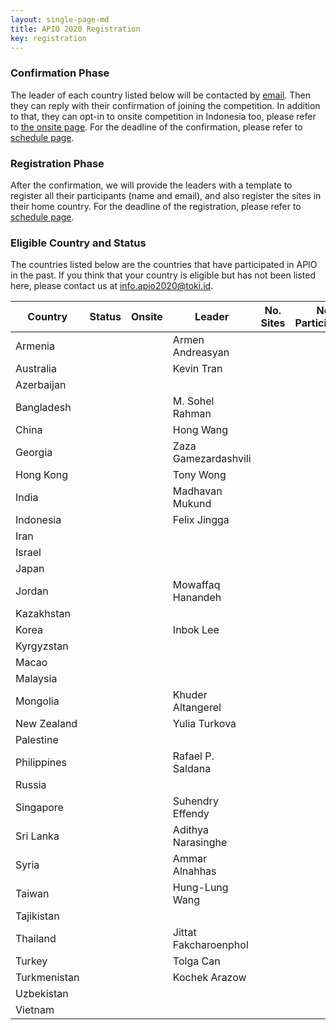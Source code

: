 ```yaml
---
layout: single-page-md
title: APIO 2020 Registration
key: registration
---
```


### Confirmation Phase
The leader of each country listed below will be contacted by [email](mailto:info.apio2020@iatoki.id).
Then they can reply with their confirmation of joining the competition.
In addition to that, they can opt-in to onsite competition in Indonesia too, please refer to [the onsite page](onsite#registration-for-onsite-contest).
For the deadline of the confirmation, please refer to [schedule page](schedule).

### Registration Phase
After the confirmation, we will provide the leaders with a template to register all their participants (name and email), and also register the sites in their home country.
For the deadline of the registration, please refer to [schedule page](schedule).

### Eligible Country and Status
The countries listed below are the countries that have participated in APIO in the past.
If you think that your country is eligible but has not been listed here, please contact us at [info.apio2020@toki.id](mailto:info.apio2020@toki.id).

| Country | Status | Onsite | Leader | No. Sites | No. Participants |
|---------|--------|--------|--------|-----------|------------------|
| Armenia      | <span class="status-cc"></span> |  | Armen Andreasyan |
| Australia    | <span class="status-cc"></span> |  | Kevin Tran |
| Azerbaijan   | <span class="status-nc"></span> |
| Bangladesh   | <span class="status-cc"></span> |  | M. Sohel Rahman |
| China        | <span class="status-co"></span> | <span class="onsite-no"></span> | Hong Wang |
| Georgia      | <span class="status-co"></span> | <span class="onsite-no"></span> | Zaza Gamezardashvili |
| Hong Kong    | <span class="status-cc"></span> |  | Tony Wong |
| India        | <span class="status-cc"></span> |  | Madhavan Mukund |
| Indonesia    | <span class="status-co"></span> | <span class="onsite-yes"></span> | Felix Jingga |
| Iran         | <span class="status-nc"></span> |
| Israel       | <span class="status-nc"></span> |
| Japan        | <span class="status-nc"></span> |
| Jordan       | <span class="status-cc"></span> |  | Mowaffaq Hanandeh |
| Kazakhstan   | <span class="status-nc"></span> |
| Korea        | <span class="status-co"></span> | <span class="onsite-no"></span> | Inbok Lee |
| Kyrgyzstan   | <span class="status-nc"></span> |
| Macao        | <span class="status-nc"></span> |
| Malaysia     | <span class="status-nc"></span> |
| Mongolia     | <span class="status-cc"></span> |  | Khuder Altangerel |
| New Zealand  | <span class="status-co"></span> | <span class="onsite-no"></span> | Yulia Turkova |
| Palestine    | <span class="status-nc"></span> |
| Philippines  | <span class="status-cc"></span> |  | Rafael P. Saldana |
| Russia       | <span class="status-nc"></span> |
| Singapore    | <span class="status-co"></span> | <span class="onsite-yes"></span> | Suhendry Effendy |
| Sri Lanka    | <span class="status-co"></span> |  | Adithya Narasinghe |
| Syria        | <span class="status-cc"></span> |  | Ammar Alnahhas |
| Taiwan       | <span class="status-cc"></span> |  | Hung-Lung Wang |
| Tajikistan   | <span class="status-nc"></span> |
| Thailand     | <span class="status-cc"></span> |  | Jittat Fakcharoenphol |
| Turkey       | <span class="status-co"></span> | <span class="onsite-no"></span> | Tolga Can |
| Turkmenistan | <span class="status-co"></span> | <span class="onsite-no"></span> | Kochek Arazow |
| Uzbekistan   | <span class="status-nc"></span> |
| Vietnam      | <span class="status-nc"></span> |
